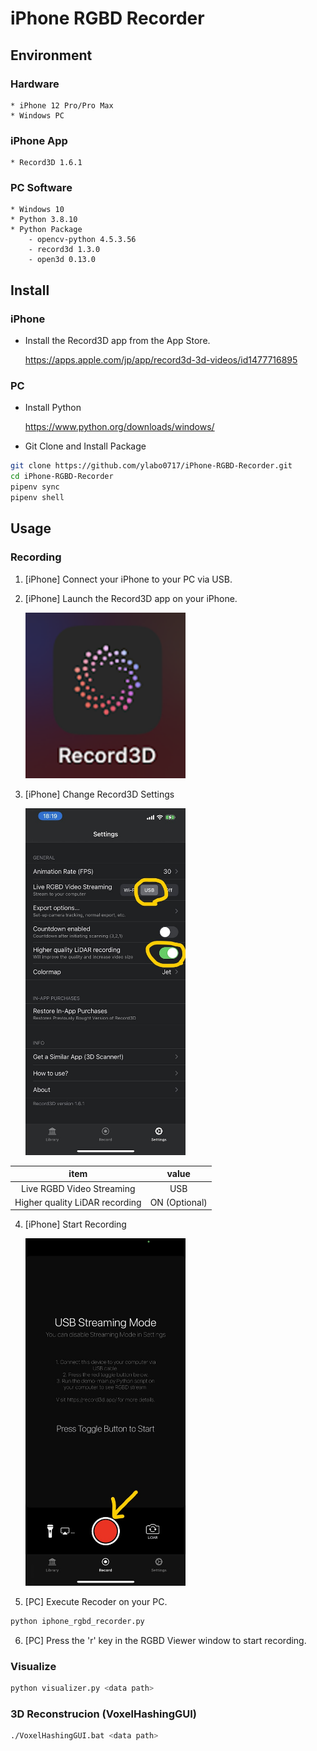 # iPhone RGBD Recorder

## Environment

### Hardware

    * iPhone 12 Pro/Pro Max
    * Windows PC


### iPhone App

    * Record3D 1.6.1

### PC Software

    * Windows 10
    * Python 3.8.10
    * Python Package
        - opencv-python 4.5.3.56
        - record3d 1.3.0
        - open3d 0.13.0

## Install

### iPhone

* Install the Record3D app from the App Store.

    https://apps.apple.com/jp/app/record3d-3d-videos/id1477716895

### PC

* Install Python

    https://www.python.org/downloads/windows/

* Git Clone and Install Package

```bash
git clone https://github.com/ylabo0717/iPhone-RGBD-Recorder.git
cd iPhone-RGBD-Recorder
pipenv sync
pipenv shell
```

## Usage

### Recording

1. [iPhone] Connect your iPhone to your PC via USB.

2. [iPhone] Launch the Record3D app on your iPhone.

    <img src="images/Record3D_001.png" width="256">

3. [iPhone] Change Record3D Settings

    <img src="images/Record3D_002.png" width="256">

| item  |  value  |
| :-: | :-: |
| Live RGBD Video Streaming  | USB |
| Higher quality LiDAR recording  | ON (Optional) |


4. [iPhone] Start Recording

    <img src="images/Record3D_003.png" width="256">

5. [PC] Execute Recoder on your PC.

```bash
python iphone_rgbd_recorder.py
```

6. [PC] Press the 'r' key in the RGBD Viewer window to start recording.

### Visualize

```bash
python visualizer.py <data path>
```

### 3D Reconstrucion (VoxelHashingGUI)

```bash
./VoxelHashingGUI.bat <data path>
```




